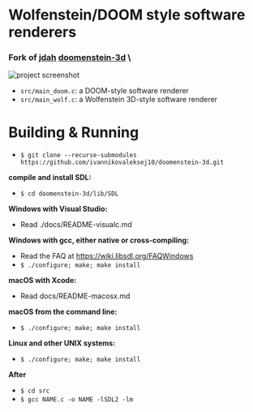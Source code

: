 # Wolfenstein/DOOM style software renderers
### Fork of [jdah](https://github.com/jdah) [doomenstein-3d](https://github.com/jdah/doomenstein-3d) \

![project screenshot](screen/image.png)

* `src/main_doom.c`: a DOOM-style software renderer
* `src/main_wolf.c`: a Wolfenstein 3D-style software renderer

# Building & Running

* `$ git clone --recurse-submodules https://github.com/ivannikovaleksej10/doomenstein-3d.git` 

**compile and install SDL:**

* `$ cd doomenstein-3d/lib/SDL`

**Windows with Visual Studio:**
* Read ./docs/README-visualc.md

**Windows with gcc, either native or cross-compiling:**
* Read the FAQ at https://wiki.libsdl.org/FAQWindows
* `$ ./configure; make; make install`

**macOS with Xcode:**
* Read docs/README-macosx.md

**macOS from the command line:**
* `$ ./configure; make; make install`

**Linux and other UNIX systems:**
* `$ ./configure; make; make install`

**After**
* `$ cd src`
* `$ gcc NAME.c -o NAME -lSDL2 -lm`
